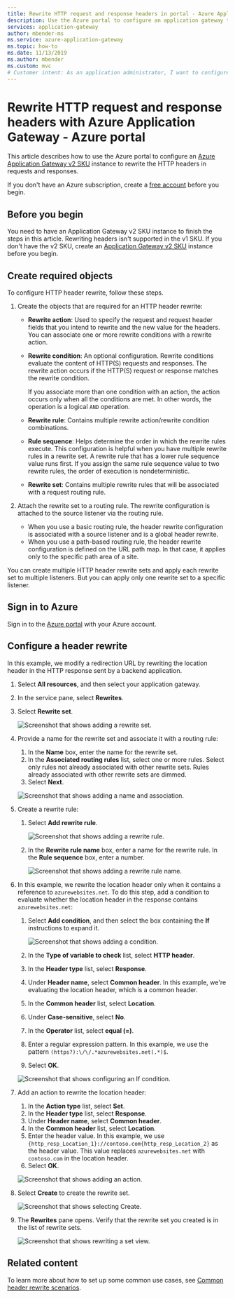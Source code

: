 ```yaml
---
title: Rewrite HTTP request and response headers in portal - Azure Application Gateway
description: Use the Azure portal to configure an application gateway to rewrite the HTTP headers in the requests and responses that pass through the gateway.
services: application-gateway
author: mbender-ms
ms.service: azure-application-gateway
ms.topic: how-to
ms.date: 11/13/2019
ms.author: mbender
ms.custom: mvc
# Customer intent: As an application administrator, I want to configure HTTP header rewrites in an application gateway, so that I can customize request and response headers to meet my application's needs.
---
```


# Rewrite HTTP request and response headers with Azure Application Gateway - Azure portal

This article describes how to use the Azure portal to configure an [Azure Application Gateway v2 SKU](./application-gateway-autoscaling-zone-redundant.md) instance to rewrite the HTTP headers in requests and responses.

If you don't have an Azure subscription, create a [free account](https://azure.microsoft.com/pricing/purchase-options/azure-account?cid=msft_learn) before you begin.

## Before you begin

You need to have an Application Gateway v2 SKU instance to finish the steps in this article. Rewriting headers isn't supported in the v1 SKU. If you don't have the v2 SKU, create an [Application Gateway v2 SKU](./tutorial-autoscale-ps.md) instance before you begin.

## Create required objects

To configure HTTP header rewrite, follow these steps.

1. Create the objects that are required for an HTTP header rewrite:

   - **Rewrite action**: Used to specify the request and request header fields that you intend to rewrite and the new value for the headers. You can associate one or more rewrite conditions with a rewrite action.
   - **Rewrite condition**: An optional configuration. Rewrite conditions evaluate the content of HTTP(S) requests and responses. The rewrite action occurs if the HTTP(S) request or response matches the rewrite condition.

     If you associate more than one condition with an action, the action occurs only when all the conditions are met. In other words, the operation is a logical `AND` operation.

   - **Rewrite rule**: Contains multiple rewrite action/rewrite condition combinations.
   - **Rule sequence**: Helps determine the order in which the rewrite rules execute. This configuration is helpful when you have multiple rewrite rules in a rewrite set. A rewrite rule that has a lower rule sequence value runs first. If you assign the same rule sequence value to two rewrite rules, the order of execution is nondeterministic.
   - **Rewrite set**: Contains multiple rewrite rules that will be associated with a request routing rule.

1. Attach the rewrite set to a routing rule. The rewrite configuration is attached to the source listener via the routing rule.

   - When you use a basic routing rule, the header rewrite configuration is associated with a source listener and is a global header rewrite.
   - When you use a path-based routing rule, the header rewrite configuration is defined on the URL path map. In that case, it applies only to the specific path area of a site.

You can create multiple HTTP header rewrite sets and apply each rewrite set to multiple listeners. But you can apply only one rewrite set to a specific listener.

## Sign in to Azure

Sign in to the [Azure portal](https://portal.azure.com/) with your Azure account.

## Configure a header rewrite

In this example, we modify a redirection URL by rewriting the location header in the HTTP response sent by a backend application.

1. Select **All resources**, and then select your application gateway.

1. In the service pane, select **Rewrites**.

1. Select **Rewrite set**.

   ![Screenshot that shows adding a rewrite set.](media/rewrite-http-headers-portal/add-rewrite-set.png)

1. Provide a name for the rewrite set and associate it with a routing rule:

   1. In the **Name** box, enter the name for the rewrite set.
   1. In the **Associated routing rules** list, select one or more rules. Select only rules not already associated with other rewrite sets. Rules already associated with other rewrite sets are dimmed.
   1. Select **Next**.
   
     ![Screenshot that shows adding a name and association.](media/rewrite-http-headers-portal/name-and-association.png)

1. Create a rewrite rule:

   1. Select **Add rewrite rule**.

      ![Screenshot that shows adding a rewrite rule.](media/rewrite-http-headers-portal/add-rewrite-rule.png)

   1. In the **Rewrite rule name** box, enter a name for the rewrite rule. In the **Rule sequence** box, enter a number.

      ![Screenshot that shows adding a rewrite rule name.](media/rewrite-http-headers-portal/rule-name.png)

1. In this example, we rewrite the location header only when it contains a reference to `azurewebsites.net`. To do this step, add a condition to evaluate whether the location header in the response contains `azurewebsites.net`:

   1. Select **Add condition**, and then select the box containing the **If** instructions to expand it.

      ![Screenshot that shows adding a condition.](media/rewrite-http-headers-portal/add-condition.png)

   1. In the **Type of variable to check** list, select **HTTP header**.
   1. In the **Header type** list, select **Response**.
   1. Under **Header name**, select **Common header**. In this example, we're evaluating the location header, which is a common header.
   1. In the **Common header** list, select **Location**.
   1. Under **Case-sensitive**, select **No**.
   1. In the **Operator** list, select **equal (=)**.
   1. Enter a regular expression pattern. In this example, we use the pattern `(https?):\/\/.*azurewebsites.net(.*)$`.
   1. Select **OK**.

     ![Screenshot that shows configuring an If condition.](media/rewrite-http-headers-portal/condition.png)

1. Add an action to rewrite the location header:

   1. In the **Action type** list, select **Set**.
   1. In the **Header type** list, select **Response**.
   1. Under **Header name**, select **Common header**.
   1. In the **Common header** list, select **Location**.
   1. Enter the header value. In this example, we use `{http_resp_Location_1}://contoso.com{http_resp_Location_2}` as the header value. This value replaces `azurewebsites.net` with `contoso.com` in the location header.
   1. Select **OK**.

     ![Screenshot that shows adding an action.](media/rewrite-http-headers-portal/action.png)

1. Select **Create** to create the rewrite set.

   ![Screenshot that shows selecting Create.](media/rewrite-http-headers-portal/create.png)

1. The **Rewrites** pane opens. Verify that the rewrite set you created is in the list of rewrite sets.

   ![Screenshot that shows rewriting a set view.](media/rewrite-http-headers-portal/rewrite-set-list.png)

## Related content

To learn more about how to set up some common use cases, see [Common header rewrite scenarios](./rewrite-http-headers-url.md).